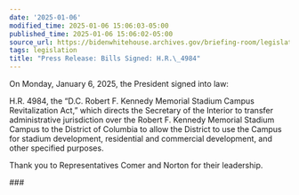 ```yaml
---
date: '2025-01-06'
modified_time: 2025-01-06 15:06:03-05:00
published_time: 2025-01-06 15:06:02-05:00
source_url: https://bidenwhitehouse.archives.gov/briefing-room/legislation/2025/01/06/press-release-bills-signed-h-r-4984/
tags: legislation
title: "Press Release: Bills Signed: H.R.\_4984"
---
```

 
On Monday, January 6, 2025, the President signed into law:

H.R. 4984, the “D.C. Robert F. Kennedy Memorial Stadium Campus
Revitalization Act,” which directs the Secretary of the Interior to
transfer administrative jurisdiction over the Robert F. Kennedy Memorial
Stadium Campus to the District of Columbia to allow the District to use
the Campus for stadium development, residential and commercial
development, and other specified purposes.

Thank you to Representatives Comer and Norton for their leadership.

\###
